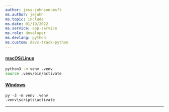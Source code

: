 ```yaml
---
author: jess-johnson-msft
ms.author: jejohn
ms.topic: include
ms.date: 01/19/2022
ms.service: app-service
ms.role: developer
ms.devlang: python
ms.custom: devx-track-python
---
```


#### [macOS/Linux](#tab/mac-linux)

```Bash
python3 -m venv .venv
source .venv/bin/activate
```

#### [Windows](#tab/windows)

```Cmd
py -3 -m venv .venv
.venv\scripts\activate
```

---